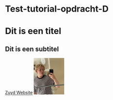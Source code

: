 # Test-tutorial-opdracht-D
# Dit is een titel
## Dit is een subtitel
[Zuyd Website](zuyd.nl)
<img src="foto.JPG" width="100" alt="Een foto van mij" />
